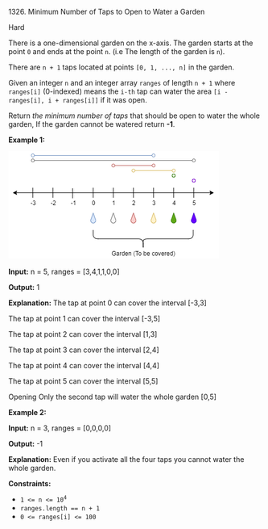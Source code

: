 1326\. Minimum Number of Taps to Open to Water a Garden

Hard

There is a one-dimensional garden on the x-axis. The garden starts at the point `0` and ends at the point `n`. (i.e The length of the garden is `n`).

There are `n + 1` taps located at points `[0, 1, ..., n]` in the garden.

Given an integer `n` and an integer array `ranges` of length `n + 1` where `ranges[i]` (0-indexed) means the `i-th` tap can water the area `[i - ranges[i], i + ranges[i]]` if it was open.

Return _the minimum number of taps_ that should be open to water the whole garden, If the garden cannot be watered return **\-1**.

**Example 1:**

![](1685_example_1.png)

**Input:** n = 5, ranges = [3,4,1,1,0,0]

**Output:** 1

**Explanation:** The tap at point 0 can cover the interval [-3,3] 

The tap at point 1 can cover the interval [-3,5] 

The tap at point 2 can cover the interval [1,3] 

The tap at point 3 can cover the interval [2,4]

The tap at point 4 can cover the interval [4,4]

The tap at point 5 can cover the interval [5,5]

Opening Only the second tap will water the whole garden [0,5]

**Example 2:**

**Input:** n = 3, ranges = [0,0,0,0]

**Output:** -1

**Explanation:** Even if you activate all the four taps you cannot water the whole garden.

**Constraints:**

*   <code>1 <= n <= 10<sup>4</sup></code>
*   `ranges.length == n + 1`
*   `0 <= ranges[i] <= 100`